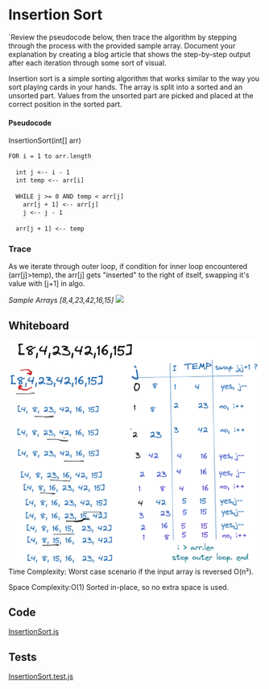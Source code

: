 

# Insertion Sort
`Review the pseudocode below, then trace the algorithm by 
stepping through the process with the provided sample array. 
Document your explanation by creating a blog article that 
shows the step-by-step output after each iteration through some sort of visual.




Insertion sort is a simple sorting algorithm that works similar to the way you sort playing cards in your hands. The array is split into a sorted and an unsorted part. Values from the unsorted part are picked and placed at the correct position in the sorted part.

#### Pseudocode
InsertionSort(int[] arr)

    FOR i = 1 to arr.length

      int j <-- i - 1
      int temp <-- arr[i]

      WHILE j >= 0 AND temp < arr[j]
        arr[j + 1] <-- arr[j]
        j <-- j - 1

      arr[j + 1] <-- temp


### Trace

As we iterate through outer loop, if condition for inner loop encountered (arr[j]>temp), the arr[j] gets "inserted" to the right of itself, swapping it's value with [j+1] in algo.

_Sample Arrays [8,4,23,42,16,15]_
![](images/insert-sort-wb.png)
## Whiteboard
![img.png](img.png)
Time Complexity: Worst case scenario if the input array is reversed O(n²).

Space Complexity:O(1)  Sorted in-place, so no extra space is used.

## Code
[InsertionSort.js](InsertionSort.js)
## Tests
[InsertionSort.test.js](InsertionSort.test.js)